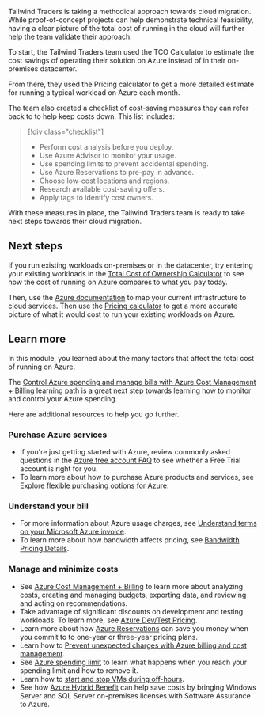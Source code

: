 Tailwind Traders is taking a methodical approach towards cloud migration. While proof-of-concept projects can help demonstrate technical feasibility, having a clear picture of the total cost of running in the cloud will further help the team validate their approach.

To start, the Tailwind Traders team used the TCO Calculator to estimate the cost savings of operating their solution on Azure instead of in their on-premises datacenter.

From there, they used the Pricing calculator to get a more detailed estimate for running a typical workload on Azure each month.

The team also created a checklist of cost-saving measures they can refer back to to help keep costs down. This list includes:

> [!div class="checklist"]
> * Perform cost analysis before you deploy.
> * Use Azure Advisor to monitor your usage.
> * Use spending limits to prevent accidental spending.
> * Use Azure Reservations to pre-pay in advance.
> * Choose low-cost locations and regions.
> * Research available cost-saving offers.
> * Apply tags to identify cost owners.

With these measures in place, the Tailwind Traders team is ready to take next steps towards their cloud migration.

## Next steps

If you run existing workloads on-premises or in the datacenter, try entering your existing workloads in the [Total Cost of Ownership Calculator](https://azure.microsoft.com/pricing/tco?azure-portal=true) to see how the cost of running on Azure compares to what you pay today.

Then, use the [Azure documentation](https://docs.microsoft.com/azure/) to map your current infrastructure to cloud services. Then use the [Pricing calculator](https://azure.microsoft.com/pricing/calculator/?azure-portal=true) to get a more accurate picture of what it would cost to run your existing workloads on Azure.

## Learn more

In this module, you learned about the many factors that affect the total cost of running on Azure. 

The [Control Azure spending and manage bills with Azure Cost Management + Billing](https://docs.microsoft.com/learn/paths/control-spending-manage-bills/?azure-portal=true) learning path is a great next step towards learning how to monitor and control your Azure spending.

Here are additional resources to help you go further.

### Purchase Azure services

* If you're just getting started with Azure, review commonly asked questions in the [Azure free account FAQ](https://azure.microsoft.com/free/free-account-faq/?azure-portal=true) to see whether a Free Trial account is right for you.
* To learn more about how to purchase Azure products and services, see [Explore flexible purchasing options for Azure](https://azure.microsoft.com/pricing/purchase-options?azure-portal=true).

### Understand your bill

* For more information about Azure usage charges, see [Understand terms on your Microsoft Azure invoice](https://docs.microsoft.com/azure/billing/billing-understand-your-invoice?azure-portal=true).
* To learn more about how bandwidth affects pricing, see [Bandwidth Pricing Details](https://azure.microsoft.com/pricing/details/bandwidth?azure-portal=true).

### Manage and minimize costs

* See [Azure Cost Management + Billing](https://azure.microsoft.com/services/cost-management?azure-portal=true) to learn more about analyzing costs, creating and managing budgets, exporting data, and reviewing and acting on recommendations.
* Take advantage of significant discounts on development and testing workloads. To learn more, see [Azure Dev/Test Pricing](https://azure.microsoft.com/pricing/dev-test/?azure-portal=true).
* Learn more about how [Azure Reservations](https://docs.microsoft.com/azure/billing/billing-save-compute-costs-reservations?azure-portal=true) can save you money when you commit to to one-year or three-year pricing plans.
* Learn how to [Prevent unexpected charges with Azure billing and cost management](https://docs.microsoft.com/azure/cost-management-billing/manage/getting-started?azure-portal=true).
* See [Azure spending limit](https://docs.microsoft.com/azure/billing/billing-spending-limit?azure-portal=true) to learn what happens when you reach your spending limit and how to remove it.
* Learn how to [start and stop VMs during off-hours](https://docs.microsoft.com/azure/automation/automation-solution-vm-management?azure-portal=true).
* See how [Azure Hybrid Benefit](https://azure.microsoft.com/pricing/hybrid-benefit/?azure-portal=true) can help save costs by bringing Windows Server and SQL Server on-premises licenses with Software Assurance to Azure.
